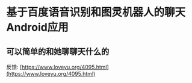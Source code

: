 # 基于百度语音识别和图灵机器人的聊天Android应用

## 可以简单的和她聊聊天什么的

反馈: [https://www.loveyu.org/4095.html](https://www.loveyu.org/4095.html)